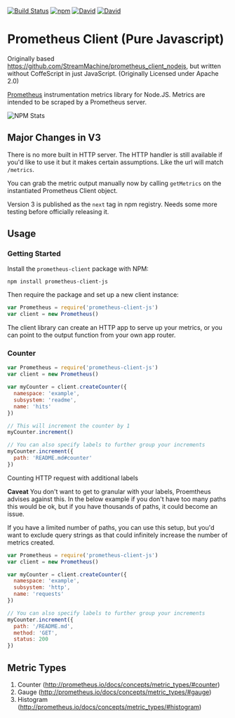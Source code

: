 [![Build Status](https://travis-ci.org/ekristen/prometheus-client.svg?branch=master)](https://travis-ci.org/ekristen/prometheus-client) [![npm](https://img.shields.io/npm/v/prometheus-client-js.svg)](https://www.npmjs.com/package/prometheus-client-js) [![David](https://img.shields.io/david/ekristen/prometheus-client.svg)](https://david-dm.org/ekristen/prometheus-client) [![David](https://img.shields.io/david/dev/ekristen/prometheus-client.svg)](https://david-dm.org/ekristen/prometheus-client#info=devDependencies&view=table)

# Prometheus Client (Pure Javascript)
Originally based https://github.com/StreamMachine/prometheus_client_nodejs, but written without CoffeScript in just JavaScript. (Originally Licensed under Apache 2.0)

[Prometheus](http://prometheus.io) instrumentation metrics library for Node.JS. Metrics are intended to be scraped by a Prometheus server.

![NPM Stats](https://nodei.co/npm/prometheus-client-js.png?downloads=true&downloadRank=true&stars=true)

## Major Changes in V3

There is no more built in HTTP server. The HTTP handler is still available if you'd like to use it but it makes certain assumptions. Like the url will match `/metrics`.

You can grab the metric output manually now by calling `getMetrics` on the instantiated Prometheus Client object.

Version 3 is published as the `next` tag in npm registry. Needs some more testing before officially releasing it.

## Usage

### Getting Started

Install the `prometheus-client` package with NPM:

    npm install prometheus-client-js

Then require the package and set up a new client instance:

```javascript
var Prometheus = require('prometheus-client-js')
var client = new Prometheus()
```

The client library can create an HTTP app to serve up your metrics, or you
can point to the output function from your own app router.

### Counter

```javascript
var Prometheus = require('prometheus-client-js')
var client = new Prometheus()

var myCounter = client.createCounter({
  namespace: 'example',
  subsystem: 'readme',
  name: 'hits'
})

// This will increment the counter by 1
myCounter.increment()

// You can also specify labels to further group your increments
myCounter.increment({
  path: 'README.md#counter'
})
```

Counting HTTP request with additional labels

**Caveat** You don't want to get to granular with your labels, Proemtheus advises against this. In the below example if you don't have too many paths this would be ok, but if you have thousands of paths, it could become an issue.

If you have a limited number of paths, you can use this setup, but you'd want to exclude query strings as that could infinitely increase the number of metrics created.

```javascript
var Prometheus = require('prometheus-client-js')
var client = new Prometheus()

var myCounter = client.createCounter({
  namespace: 'example',
  subsystem: 'http',
  name: 'requests'
})

// You can also specify labels to further group your increments
myCounter.increment({
  path: '/README.md',
  method: 'GET',
  status: 200
})
```



## Metric Types

1. Counter (http://prometheus.io/docs/concepts/metric_types/#counter)
2. Gauge (http://prometheus.io/docs/concepts/metric_types/#gauge)
3. Histogram (http://prometheus.io/docs/concepts/metric_types/#histogram)
